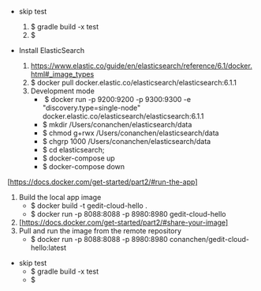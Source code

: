 - skip test
  1. $ gradle build -x test
  2. $  

- Install ElasticSearch
    1. https://www.elastic.co/guide/en/elasticsearch/reference/6.1/docker.html#_image_types
    2. $ docker pull docker.elastic.co/elasticsearch/elasticsearch:6.1.1
    3. Development mode
        -  $ docker run -p 9200:9200 -p 9300:9300 -e "discovery.type=single-node" docker.elastic.co/elasticsearch/elasticsearch:6.1.1
        - $ mkdir /Users/conanchen/elasticsearch/data
        - $ chmod g+rwx /Users/conanchen/elasticsearch/data
        - $ chgrp 1000 /Users/conanchen/elasticsearch/data
        - $ cd elasticsearch; 
        - $ docker-compose up
        - $ docker-compose down
  
  
[https://docs.docker.com/get-started/part2/#run-the-app]
1. Build the local app image 
    - $ docker build -t gedit-cloud-hello .
    - $ docker run -p 8088:8088 -p 8980:8980 gedit-cloud-hello
2. [https://docs.docker.com/get-started/part2/#share-your-image] 
3. Pull and run the image from the remote repository
	- $ docker run -p 8088:8088 -p 8980:8980 conanchen/gedit-cloud-hello:latest


- skip test
  - $ gradle build -x test
  - $  
  
    